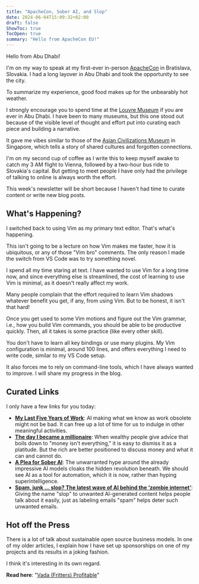 ```yaml
---
title: "ApacheCon, Sober AI, and Slop"
date: 2024-06-04T15:09:32+02:00
draft: false
ShowToc: true
TocOpen: true
summary: "Hello from ApacheCon EU!"
---
```


Hello from Abu Dhabi!

I'm on my way to speak at my first-ever in-person [ApacheCon](https://eu.communityovercode.org/) in Bratislava, Slovakia. I had a long layover in Abu Dhabi and took the opportunity to see the city.

To summarize my experience, good food makes up for the unbearably hot weather.

I strongly encourage you to spend time at the [Louvre Museum](https://www.louvreabudhabi.ae/) if you are ever in Abu Dhabi. I have been to many museums, but this one stood out because of the visible level of thought and effort put into curating each piece and building a narrative.

It gave me vibes similar to those of the [Asian Civilizations Museum](https://www.nhb.gov.sg/acm/) in Singapore, which tells a story of shared cultures and forgotten connections.

I'm on my second cup of coffee as I write this to keep myself awake to catch my 3 AM flight to Vienna, followed by a two-hour bus ride to Slovakia's capital. But getting to meet people I have only had the privilege of talking to online is always worth the effort.

This week's newsletter will be short because I haven't had time to curate content or write new blog posts.

## What's Happening?

I switched back to using Vim as my primary text editor. That's what's happening.

This isn't going to be a lecture on how Vim makes me faster, how it is ubiquitous, or any of those "Vim bro" comments. The only reason I made the switch from VS Code was to try something novel.

I spend all my time staring at text. I have wanted to use Vim for a long time now, and since everything else is streamlined, the cost of learning to use Vim is minimal, as it doesn't really affect my work.

Many people complain that the effort required to learn Vim shadows whatever benefit you get, if any, from using Vim. But to be honest, it isn't that hard!

Once you get used to some Vim motions and figure out the Vim grammar, i.e., how you build Vim commands, you should be able to be productive quickly. Then, all it takes is some practice (like every other skill).

You don't have to learn all key bindings or use many plugins. My Vim configuration is minimal, around 100 lines, and offers everything I need to write code, similar to my VS Code setup.

It also forces me to rely on command-line tools, which I have always wanted to improve. I will share my progress in the blog.

## Curated Links

I only have a few links for you today:

- **[My Last Five Years of Work](https://www.palladiummag.com/2024/05/17/my-last-five-years-of-work/)**: AI making what we know as work obsolete might not be bad. It can free up a lot of time for us to indulge in other meaningful activities.
- **[The day I became a millionaire](https://medium.com/signal-v-noise/the-day-i-became-a-millionaire-55d7dc4d8293)**: When wealthy people give advice that boils down to "money isn't everything," it is easy to dismiss it as a platitude. But the rich are better positioned to discuss money and what it can and cannot do.
- **[A Plea for Sober AI](https://www.dbreunig.com/2024/05/16/sober-ai.html)**: The unwarranted hype around the already impressive AI models cloaks the hidden revolution beneath. We should see AI as a tool for automation, which it is now, rather than hyping superintelligence.
- **[Spam, junk … slop? The latest wave of AI behind the ‘zombie internet’](https://www.theguardian.com/technology/article/2024/may/19/spam-junk-slop-the-latest-wave-of-ai-behind-the-zombie-internet)**: Giving the name "slop" to unwanted AI-generated content helps people talk about it easily, just as labeling emails "spam" helps deter such unwanted emails.

## Hot off the Press

There is a lot of talk about sustainable open source business models. In one of my older articles, I explain how I have set up sponsorships on one of my projects and its results in a joking fashion.

I think it's interesting in its own regard.

**Read here**: "[Vada (Fritters) Profitable](https://navendu.me/posts/vada-profitable/)"
